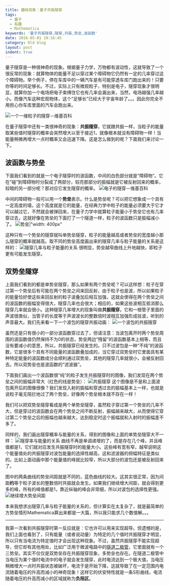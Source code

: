 ```yaml
---
title: 趣味现象：量子共振隧穿
tags:
  - 量子
  - 有趣
  - Mathematica
keywords: '量子共振隧穿,隧穿,共振,势垒,波函数'
date: 2016-05-01 19:16:45
category: Old blog
layout: post
indent: true
---
```


量子隧穿是一种很神奇的现象。根据量子力学，万物都有波动性，这就导致了一个很反常的现象：就算物体的能量不足以穿过某个障碍物它仍然有一定的几率穿过这个障碍物。举个例子，停在车库中的一辆汽车是有可能穿透车库门跑出来的！只要你等的时间足够长。不过，实际上只有微观粒子，特别是电子，隧穿现象才很明显，就算你加一个电场把电子束缚住它也有几率会漏出来，当然，电场越强几率越小。而像汽车这种宏观物体，这个“足够长”已经大于宇宙年龄了。。。因此你完全不用担心你车库里面的汽车会跑出来。

![一个一维粒子的隧穿－维基百科](https://upload.wikimedia.org/wikipedia/commons/3/3f/Quantum_Tunnelling_animation.gif)

在量子隧穿中还有一类很神奇的现象：**共振隧穿**。它就跟共振一样，当粒子的能量取某些值时隧穿的概率会突然增大以至于接近1，就像根本就没有障碍物一样！当能量稍微再增大一点时概率又会迅速下降。这是怎么做到的呢？下面我们来讨论一下。

<!-- more -->
## 波函数与势垒
下面我们看到的就是一个电子隧穿时的波函数，中间的白色部分就是“障碍物”。它在“碰”到障碍物时分裂成了两部分，较亮那部分的振幅就是它被反射回来的概率，较暗的另一部分呢？那对应它发生隧穿的概率。
![电子的隧穿－维基百科](https://upload.wikimedia.org/wikipedia/commons/5/50/EffetTunnel.gif)

中间的障碍物一般可以用一个**势垒**表示。什么是势垒呢？可以把它想象成一个具有一定高度的墙，这个高度就是它的能量，在经典力学中粒子的能量必须要大于它才可以越过它，不然就会被弹回来，在量子力学中就算粒子能量小于势垒它也有几率穿过去，这就好像在势垒的下面打了一个隧道一样，粒子的波函数只是振幅减小了。
![势垒|"width: 400px"](https://upload.wikimedia.org/wikipedia/commons/1/1d/TunnelEffektKling1.png)

这种只有一个势垒的隧穿就叫单势垒隧穿，粒子的能量越高或者势垒的宽度越小那么隧穿的概率就越高。取不同的势垒高度画出来的隧穿几率与粒子能量的关系是这样的：
![隧穿几率与粒子能量的关系](2016/single-barrier.png)
很明显，势垒越窄曲线上升地越快，即粒子更有可能发生隧穿。
## 双势垒隧穿
上面我们看到的都是单势垒隧穿，那么如果有两个势垒呢？可以这样想：粒子在穿过第一个势垒后有可能在两个势垒之间来回反射，由于粒子也是波，所以如果粒子的能量恰好使这些来回反射的粒子波叠加后相互加强，这就会使得在两个势垒之间的波函数的振幅变得很大，隧穿几率也会很大；相应的，如果这些波相互抵消那么隧穿几率就会很小。这种隧穿几率增大的现象叫做**共振隧穿**。它和一根管子里面的声波很类似，当管子的长度等于声波波长的整数倍时波相互加强形成驻波，听到的声音最大。我们先来看一下一个波包的隧穿共振动画：
![一个波包的共振隧穿](2016/tunneling-animation.gif)

虽然还是只有很小的一部分波函数穿过去了，但请注意：当波包离开时两个势垒周围的波函数值仍然保持不为0的状态，势垒两边“残留”的波函数基本上相等，而且没有要减小的意思，所以，共振隧穿已经发生的。只不过波包是一种“不纯”的波函数，它是很多个具有不同能量的波函数叠加成的，当它穿过双势垒时它里面具有某种特定能量的波函数成分会顺利通过双势垒，其他的隧穿几率就很小，会被反射回去。所以双势垒也是波函数的“滤波器”。

下面我们画出一个波函数很“纯”的粒子发生共振隧穿时的图像，我们发现在两个势垒之间的振幅非常大（红色的线是势垒）：
![共振隧穿](2016/double-barrier.png)
这个图像是不是和上面波包离开后的图像很像？我们发现入射的振幅和穿透过去的振幅基本上一样，也就是说粒子毫无阻拦地过了两个势垒，好像两个势垒根本就不存在一样！

我们可以把双势垒隧穿看成是两个单势垒隧穿，虽然粒子穿过第一个势垒的几率不大，但是穿过的波函数会在两个势垒之间不断反射，振幅越来越大，从而使得它穿过第二个势垒之后的振幅也越来越大，达到稳定时这个振幅就和入射时的振幅差不多了。

同样的，我们画出隧穿概率与能量的关系，得到的图像和上面的单势垒隧穿大不一样：
![隧穿率与能量的关系](2016/resounance-tunneling.jpeg)
曲线不再是单调递增的了，而是存在几个峰，并且峰值都是1，它们就对应发生共振隧穿时的能量大小。这些峰有宽有窄，越窄说明这个能量值处的共振隧穿对波包能量的选择性越高，这和滤波器的频幅特征是类似的。比如上面动画中那个能量值的峰就比较窄，所以大部分的波包还是被反射回来了。

图中的两条曲线的势垒间距就是不同的，蓝色曲线的较大。这其实很正常，因为间距**约**等于粒子波长的整数倍时共振就会发生。如果我们继续增大间距，就会得到更多的峰，所有的峰值都是1，靠近纵轴的峰会非常细，所以对波包的选择性更强。
![继续增大势垒间距](2016/resounance-tunneling2.png)

本来我想求出隧穿几率与粒子能量的关系的，但计算实在太复杂了，就是最简单的方势垒情形Mathematica算出来都是一大篇，所以我只能求几个数值解。。。
***
我第一次看到共振隧穿时第一反应就是：它也许可以用来实现超导。但遗憾的是，我们上面也看到了，只有能量（或者说动量）为特定的几个值时共振隧穿才明显，所以只有当电流为特定值时才会出现这种现象。不过，虽然共振隧穿不能实现超导，但它却有其他用处，比如广泛用于微波电路中的[隧道二极管](https://en.wikipedia.org/wiki/Tunnel_diode)，它里面就有一个三势垒。其实不仅仅是双势垒存在共振隧穿现象，多势垒也存在。在隧道二极管中当电压为某个值时电流中的电子就会发生隧穿，此时电流达到一个极大值，当电压稍微增大一点时共振状态被破坏，电流于是开始下降，这就导致了在一定范围内电流随着电压的升高而减小的神奇现象！这样它的伏安特性就是一条S形曲线，电流随着电压的升高而减小的区域就称为**负阻区**。


